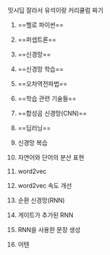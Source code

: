 밋시딥 잘라서 유석이랑 커리큘럼 짜기
1. ==헬로 파이썬==
2. ==퍼셉트론==
3. ==신경망==
4. ==신경망 학습==
5. ==오차역전파법==
6. ==학습 관련 기술들==
7. ==합성곱 신경망(CNN)==
8. ==딥러닝==
  
1. 신경망 복습
2. 자연어와 단어의 분산 표현
3. word2vec
4. word2vec 속도 개선
5. 순환 신경망(RNN)
6. 게이트가 추가된 RNN
7. RNN을 사용한 문장 생성
8. 어텐